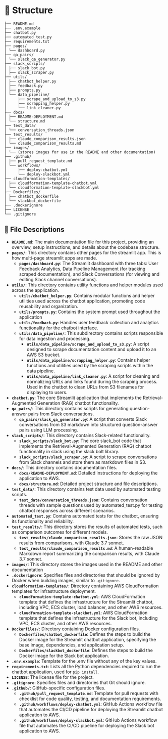 # 📂 Structure
```
├── README.md
├── .env.example
├── chatbot.py
├── automated_test.py
├── requirements.txt
├── pages/
│ └── dashboard.py
├── qa_pairs/
│ └── slack_qa_generator.py
├── slack_scripts/
│ ├── slack_bot.py
│ ├── slack_scraper.py
├── utils/
│ ├── chatbot_helper.py
│ ├── feedback.py
│ ├── prompts.py
│ └── data_pipeline/
│     ├── scrape_and_upload_to_s3.py
│     ├── scrapping_helper.py
│     └── link_cleaner.py
├── docs/
│ ├── README-DEPLOYMENT.md
│ └── structure.md
├── test_data/
│ └── conversation_threads.json
├── test_results/
│ ├── claude_comparison_results.json
│ └── claude_comparison_results.md
├── images/
│ └── (stores images for use in the README and other documentation)
├── .github/
│ ├── pull_request_template.md
│ └── workflows/
│     ├── deploy-chatbot.yml
│     └── deploy-slackbot.yml
├── cloudformation-templates/
│ ├── cloudformation-template-chatbot.yml
│ └── cloudformation-template-slackbot.yml
├── Dockerfiles/
│ ├── chatbot_dockerfile
│ └── slackbot_dockerfile
├── .dockerignore
├── LICENSE
└── .gitignore
```

## 📄 File Descriptions

*   **`README.md`**: The main documentation file for this project, providing an overview, setup instructions, and details about the codebase structure.
*   **`pages/`**: This directory contains other pages for the streamlit app. This is how multi-page streamlit apps are made.
    *   **`pages/dashboard.py`**: The Streamlit dashboard with three tabs: User Feedback Analytics, Data Pipeline Management (for tracking scraped documentation), and Slack Conversations (for viewing and editing Slack channel conversations).
*   **`utils/`**: This directory contains utility functions and helper modules used across the application.
    *   **`utils/chatbot_helper.py`**: Contains modular functions and helper utilities used across the chatbot application, promoting code reusability and organization.
    *   **`utils/prompts.py`**: Contains the system prompt used throughout the application
    *   **`utils/feedback.py`**: Handles user feedback collection and analytics functionality for the chatbot interface.
    *   **`utils/data_pipeline/`**: This subdirectory contains scripts responsible for data ingestion and processing.
        *   **`utils/data_pipeline/scrape_and_upload_to_s3.py`**: A script designed to scrape documentation content and upload it to an AWS S3 bucket.
        *   **`utils/data_pipeline/scrapping_helper.py`**: Contains helper functions and utilities used by the scraping scripts within the data pipeline.
        *   **`utils/data_pipeline/link_cleaner.py`**: A script for cleaning and normalizing URLs and links found during the scraping process. Used in the chatbot to clean URLs from S3 filenames for displaying to users.
*   **`chatbot.py`**: The core Streamlit application that implements the Retrieval-Augmented Generation (RAG) chatbot functionality.
*   **`qa_pairs/`**: This directory contains scripts for generating question-answer pairs from Slack conversations.
    *   **`qa_pairs/slack_qa_generator.py`**: A script that converts Slack conversations from S3 markdown into structured question-answer pairs using LLM processing.
*   **`slack_scripts/`**: This directory contains Slack-related functionality.
    *   **`slack_scripts/slack_bot.py`**: The core slack_bot code that implements the Retrieval-Augmented Generation (RAG) chatbot functionality in slack using the slack bolt library.
    *   **`slack_scripts/slack_scraper.py`**: A script to scrape conversations from Slack channels and store them as markdown files in S3.
*   **`docs/`**: This directory contains documentation files.
    *   **`docs/README-DEPLOYMENT.md`**: Detailed instructions for deploying the application to AWS.
    *   **`docs/structure.md`**: Detailed project structure and file descriptions.
*   **`test_data/`**: This directory contains test data used by automated testing scripts.
    *   **`test_data/conversation_threads.json`**: Contains conversation threads with sample questions used by automated_test.py for testing chatbot responses across different scenarios.
*   **`automated_test.py`**: Contains automated tests for the chatbot, ensuring its functionality and reliability.
*   **`test_results/`**: This directory stores the results of automated tests, such as comparison outcomes for different models.
    *   **`test_results/claude_comparison_results.json`**: Stores the raw JSON results from comparisons, with Claude 3.7 sonnet.
    *   **`test_results/claude_comparison_results.md`**: A human-readable Markdown report summarizing the comparison results, with Claude 3.7 sonnet.
*   **`images/`**: This directory stores the images used in the README and other documentation
*   **`.dockerignore`**: Specifies files and directories that should be ignored by Docker when building images, similar to `.gitignore`.
*   **`cloudformation-templates/`**: Directory containing AWS CloudFormation templates for infrastructure deployment.
    *   **`cloudformation-template-chatbot.yml`**: AWS CloudFormation template that defines the infrastructure for the Streamlit chatbot, including VPC, ECS cluster, load balancer, and other AWS resources.
    *   **`cloudformation-template-slackbot.yml`**: AWS CloudFormation template that defines the infrastructure for the Slack bot, including VPC, ECS cluster, and other AWS resources.
*   **`Dockerfiles/`**: Directory containing Docker configuration files.
    *   **`Dockerfiles/chatbot_dockerfile`**: Defines the steps to build the Docker image for the Streamlit chatbot application, specifying the base image, dependencies, and application setup.
    *   **`Dockerfiles/slackbot_dockerfile`**: Defines the steps to build the Docker image for the Slack bot application.
*   **`.env.example`**: Template for the .env file without any of the key values.
*   **`requirements.txt`**: Lists all the Python dependencies required to run the chatbot application, used for `pip install`.
*   **`LICENSE`**: The license file for the project.
*   **`.gitignore`**: Specifies files and directories that Git should ignore.
*   **`.github/`**: GitHub-specific configuration files.
    *   **`.github/pull_request_template.md`**: Template for pull requests with checklist for code quality, testing, and documentation requirements.
    *   **`.github/workflows/deploy-chatbot.yml`**: GitHub Actions workflow file that automates the CI/CD pipeline for deploying the Streamlit chatbot application to AWS.
    *   **`.github/workflows/deploy-slackbot.yml`**: GitHub Actions workflow file that automates the CI/CD pipeline for deploying the Slack bot application to AWS.